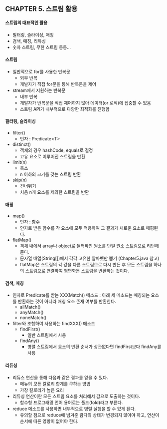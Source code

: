 ## CHAPTER 5. 스트림 활용
#### 스트림의 대표적인 활용
* 필터링, 슬라이싱, 매칭
* 검색, 매칭, 리듀싱
* 숫자 스트림, 무한 스트림 등등...

#### 스트림
* 일반적으로 for를 사용한 반복문
    * 외부 반복
    * 개발자가 직접 for문을 통해 반복문을 제어
* stream에서 지원하는 반복문
    * 내부 반복
    * 개발자가 반복문을 직접 제어하지 않아 데이터(or 로직)에 집중할 수 있음
    * 스트림 API가 내부적으로 다양한 최적화를 진행함
    
#### 필터링, 슬라이싱
* filter()
    * 인자 : Predicate\<T\>
* distinct()
    * 객체의 경우 hashCode, equals로 결정
    * 고유 요소로 이루어진 스트림을 반환
* limit(n)
    * 축소
    * n 이하의 크기를 갖는 스트림 반환
* skip(n)
    * 건너뛰기
    * 처음 n개 요소를 제외한 스트림을 반환

#### 매핑
* map()
    * 인자 : 함수
    * 안자로 받은 함수를 각 요소에 모두 적용하여 그 결과가 새로운 요소로 매핑된다. 
* flatMap()
    * 객체 내에서 array나 object로 둘러싸인 원소를 단일 원소 스트림으로 리턴해준다.
    * 문자열 배열(String[])에서 각각 고유한 알파벳만 뽑기 (Chapter5.java 참고)
    * flatMap은 스트림의 각 값을 다른 스트림으로 다시 만든 후 모든 스트림을 하나의 스트림으로 연결하여 평면화돈 스트림을 반환하는 것이다.

#### 검색, 매칭
* 인자로 Predicate를 받는 XXXMatch() 메소드 : 아래 세 메소드는 매칭되는 요소를 반환하는 것이 아니라 매칭 요소 존재 여부를 반환한다.
    * allMatch()
    * anyMatch()
    * noneMatch()
* filter와 조합하여 사용하는 findXXX() 메소드
    * findFirst()
        * 일반 스트림에서 사용
    * findAny()
        * 병렬 스트림에서 요소의 반환 순서가 상관없다면 findFirst보다 findAny를 사용
    
#### 리듀싱
* 리듀스 연산을 통해 다음과 같은 결과를 얻을 수 있다.
    * 메뉴의 모든 칼로리 합계를 구하는 방법
    * 가장 칼로리가 높은 요리
* 리듀싱 연산이란 모든 스트림 요소를 처리해서 값으로 도출하는 것이다.
    * 함수형 프로그래밍 언어 용어로는 폴드(fold)라고 부른다.
* reduce 메소드를 사용하면 내부적으로 병렬 실행을 할 수 있게 된다.
    * 유의할 점으로 reduce에 넘겨준 람다의 상태가 변경되지 않아야 하고, 연산이 순서에 따른 영향이 없어야 한다.